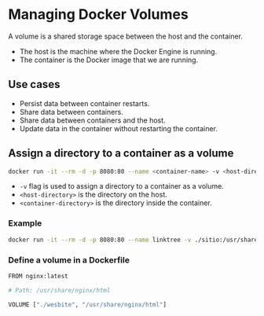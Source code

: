 # Managing Docker Volumes

A volume is a shared storage space between the host and the container.

- The host is the machine where the Docker Engine is running.
- The container is the Docker image that we are running.

## Use cases

- Persist data between container restarts.
- Share data between containers.
- Share data between containers and the host.
- Update data in the container without restarting the container.

## Assign a directory to a container as a volume

```bash
docker run -it --rm -d -p 8080:80 --name <container-name> -v <host-directory>:<container-directory> <image-name>:<tag>
```

- `-v` flag is used to assign a directory to a container as a volume.
- `<host-directory>` is the directory on the host.
- `<container-directory>` is the directory inside the container.

### Example

```bash
docker run -it --rm -d -p 8080:80 --name linktree -v ./sitio:/usr/share/nginx/html linktree:latest
```

### Define a volume in a Dockerfile

```bash
FROM nginx:latest

# Path: /usr/share/nginx/html

VOLUME ["./wesbite", "/usr/share/nginx/html"]
```
